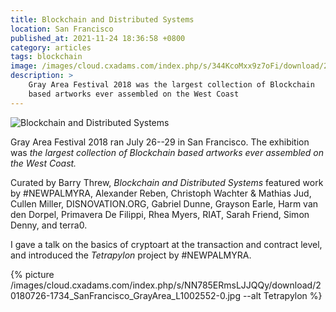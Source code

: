 ```yaml
---
title: Blockchain and Distributed Systems
location: San Francisco
published_at: 2021-11-24 18:36:58 +0800
category: articles
tags: blockchain
image: /images/cloud.cxadams.com/index.php/s/344KcoMxx9z7oFi/download/20180725-1250_SanFrancisco_GrayArea_L1002528-0.jpg
description: >
    Gray Area Festival 2018 was the largest collection of Blockchain
    based artworks ever assembled on the West Coast
---
```


![Blockchain and Distributed
Systems](/images/cloud.cxadams.com/index.php/s/ykosKH6qk6oYzHP/download/20180730-1621_SanFrancisco_GrayArea_L1003046-0.jpg)

Gray Area Festival 2018 ran July 26--29 in San Francisco. The exhibition
was *the largest collection of Blockchain based artworks ever assembled
on the West Coast.*

Curated by Barry Threw, *Blockchain and Distributed Systems* featured
work by #NEWPALMYRA, Alexander Reben, Christoph Wachter & Mathias Jud,
Cullen Miller, DISNOVATION.ORG, Gabriel Dunne, Grayson Earle, Harm van
den Dorpel, Primavera De Filippi, Rhea Myers, RIAT, Sarah Friend, Simon
Denny, and terra0.

I gave a talk on the basics of cryptoart at the transaction and
contract level, and introduced the *Tetrapylon* project by #NEWPALMYRA.

{% picture /images/cloud.cxadams.com/index.php/s/NN785ERmsLJJQQy/download/20180726-1734_SanFrancisco_GrayArea_L1002552-0.jpg --alt Tetrapylon %}
